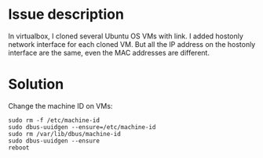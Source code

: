 # Issue description
In virtualbox, I cloned several Ubuntu OS VMs with link. I added hostonly network interface for each cloned VM. But all the IP address on the hostonly interface are the same, even the MAC addresses are different. 

# Solution
Change the machine ID on VMs:
```
sudo rm -f /etc/machine-id
sudo dbus-uuidgen --ensure=/etc/machine-id
sudo rm /var/lib/dbus/machine-id
sudo dbus-uuidgen --ensure
reboot
```
